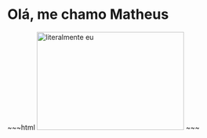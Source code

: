 <h1>Olá, me chamo Matheus</h1> 
~~~html
<img src="https://i.pinimg.com/474x/17/6a/ff/176aff1a94d61fb392dce4ee64717918.jpg" width="300" height="200" alt="literalmente eu">
~~~

